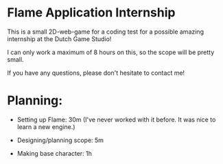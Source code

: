 # Flame Application Internship
 This is a small 2D-web-game for a coding test for a possible amazing internship at the Dutch Game Studio!
 
 I can only work a maximum of 8 hours on this, so the scope will be pretty small.
 
 If you have any questions, please don't hesitate to contact me!

 # Planning:
 - Setting up Flame: 30m
 (I've never worked with it before. It was nice to learn a new engine.)
 
 - Designing/planning scope: 5m
 
 - Making base character: 1h
 
